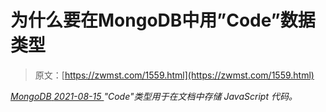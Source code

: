 <!--yml
category: 未分类
date: 0001-01-01 00:00:00
-->

# 为什么要在MongoDB中用”Code”数据类型

> 原文：[https://zwmst.com/1559.html](https://zwmst.com/1559.html)

   [ *MongoDB* ](https://zwmst.com/mongodb)*[ <time datetime="2021-08-15T15:28:14+08:00"> 2021-08-15 </time> ](https://zwmst.com/1559.html)  "Code"类型用于在文档中存储 JavaScript 代码。*